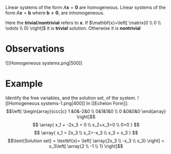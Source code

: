 Linear systems of the form $A\mathbf{x}=\mathbf{0}$ are homogeneous.
Linear systems of the form $A\mathbf{x}=\mathbf{b}$ where $\mathbf{b} \neq \mathbf{0},$ are inhomogeneous.

Here the **trivial**/**nontrivial** refers to $\mathbf{x}$. 
If $\mathbf{x}=\left[ \matrix{0 \\ 0 \\ \vdots \\ 0} \right]$ it is **trivial** solution. Otherwise it is **nontrivial**

# Observations
![[Homogeneous systems.png|500]]

# Example
Identify the free variables, and the solution set, of the system.
![[Homogeneous systems-1.png|400]]
In [[Echelon Form]]: 
$$\left[ \begin{array}{ccc|c} 1 &0&-2&0 \\ 0&1&1&0 \\ 0 &0&0&0 \end{array} \right]$$
$$ \array{
x_1 + -2x_3 = 0 \\
x_2+x_3=0 \\
0=0
}
$$
$$ \array{
x_1 = 2x_3 \\
x_2=-x_3 \\
x_3 = x_3
}
$$
$$\text{Solution set} = \textbf{x}= \left[ \array{2x_3 \\ -x_3 \\ x_3} \right] = x_3\left[ \array{2 \\ -1 \\ 1} \right]$$

